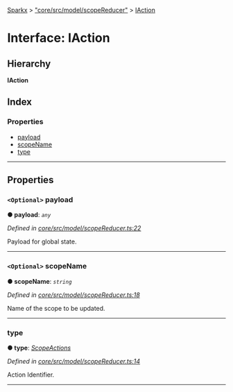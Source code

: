 [Sparkx](../README.md) > ["core/src/model/scopeReducer"](../modules/_core_src_model_scopereducer_.md) > [IAction](../interfaces/_core_src_model_scopereducer_.iaction.md)

# Interface: IAction

## Hierarchy

**IAction**

## Index

### Properties

* [payload](_core_src_model_scopereducer_.iaction.md#payload)
* [scopeName](_core_src_model_scopereducer_.iaction.md#scopename)
* [type](_core_src_model_scopereducer_.iaction.md#type)

---

## Properties

<a id="payload"></a>

### `<Optional>` payload

**● payload**: *`any`*

*Defined in [core/src/model/scopeReducer.ts:22](https://github.com/pushkar8723/sparkx/blob/54aa3d4/packages/core/src/model/scopeReducer.ts#L22)*

Payload for global state.

___
<a id="scopename"></a>

### `<Optional>` scopeName

**● scopeName**: *`string`*

*Defined in [core/src/model/scopeReducer.ts:18](https://github.com/pushkar8723/sparkx/blob/54aa3d4/packages/core/src/model/scopeReducer.ts#L18)*

Name of the scope to be updated.

___
<a id="type"></a>

###  type

**● type**: *[ScopeActions](../enums/_core_src_model_scopereducer_.scopeactions.md)*

*Defined in [core/src/model/scopeReducer.ts:14](https://github.com/pushkar8723/sparkx/blob/54aa3d4/packages/core/src/model/scopeReducer.ts#L14)*

Action Identifier.

___

